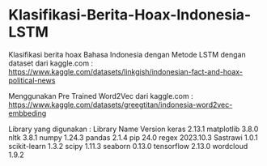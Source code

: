 # Klasifikasi-Berita-Hoax-Indonesia-LSTM
Klasifikasi berita hoax Bahasa Indonesia dengan Metode LSTM dengan dataset dari kaggle.com : https://www.kaggle.com/datasets/linkgish/indonesian-fact-and-hoax-political-news 

Menggunakan Pre Trained Word2Vec dari kaggle.com : https://www.kaggle.com/datasets/greegtitan/indonesia-word2vec-embbeding

Library yang digunakan :
Library Name                 Version
keras                        2.13.1
matplotlib                   3.8.0
nltk                         3.8.1
numpy                        1.24.3
pandas                       2.1.4
pip                          24.0
regex                        2023.10.3
Sastrawi                     1.0.1
scikit-learn                 1.3.2
scipy                        1.11.3
seaborn                      0.13.0
tensorflow                   2.13.0
wordcloud                    1.9.2

